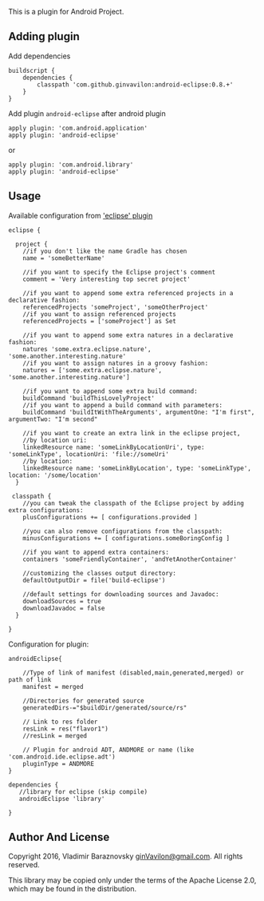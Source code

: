 This is a plugin for Android Project.

## Adding plugin
Add dependencies

```Gradle
buildscript {
    dependencies {
        classpath 'com.github.ginvavilon:android-eclipse:0.8.+'
    }
}
```

Add plugin `android-eclipse` after android plugin

```Gradle
apply plugin: 'com.android.application'
apply plugin: 'android-eclipse'
```
or
```Gradle
apply plugin: 'com.android.library'
apply plugin: 'android-eclipse'
```


## Usage
Available configuration from ['eclipse' plugin](https://docs.gradle.org/current/dsl/org.gradle.plugins.ide.eclipse.model.EclipseModel.html)

```Gradle
eclipse {

  project {
    //if you don't like the name Gradle has chosen
    name = 'someBetterName'

    //if you want to specify the Eclipse project's comment
    comment = 'Very interesting top secret project'

    //if you want to append some extra referenced projects in a declarative fashion:
    referencedProjects 'someProject', 'someOtherProject'
    //if you want to assign referenced projects
    referencedProjects = ['someProject'] as Set

    //if you want to append some extra natures in a declarative fashion:
    natures 'some.extra.eclipse.nature', 'some.another.interesting.nature'
    //if you want to assign natures in a groovy fashion:
    natures = ['some.extra.eclipse.nature', 'some.another.interesting.nature']

    //if you want to append some extra build command:
    buildCommand 'buildThisLovelyProject'
    //if you want to append a build command with parameters:
    buildCommand 'buildItWithTheArguments', argumentOne: "I'm first", argumentTwo: "I'm second"

    //if you want to create an extra link in the eclipse project,
    //by location uri:
    linkedResource name: 'someLinkByLocationUri', type: 'someLinkType', locationUri: 'file://someUri'
    //by location:
    linkedResource name: 'someLinkByLocation', type: 'someLinkType', location: '/some/location'
  }

 classpath {
    //you can tweak the classpath of the Eclipse project by adding extra configurations:
    plusConfigurations += [ configurations.provided ]

    //you can also remove configurations from the classpath:
    minusConfigurations += [ configurations.someBoringConfig ]

    //if you want to append extra containers:
    containers 'someFriendlyContainer', 'andYetAnotherContainer'

    //customizing the classes output directory:
    defaultOutputDir = file('build-eclipse')

    //default settings for downloading sources and Javadoc:
    downloadSources = true
    downloadJavadoc = false
  }

}

```

Configuration for plugin:
```Gradle
androidEclipse{

    //Type of link of manifest (disabled,main,generated,merged) or path of link
    manifest = merged

    //Directories for generated source
    generatedDirs-="$buildDir/generated/source/rs"
    
    // Link to res folder    
    resLink = res("flavor1")
    //resLink = merged
    
    // Plugin for android ADT, ANDMORE or name (like 'com.android.ide.eclipse.adt')
    pluginType = ANDMORE
}

dependencies {
   //library for eclipse (skip compile)
   androidEclipse 'library'

}
```




## Author And License

Copyright 2016, Vladimir Baraznovsky <ginVavilon@gmail.com>. All rights reserved.

This library may be copied only under the terms of the Apache License 2.0, which may be found in the distribution.
